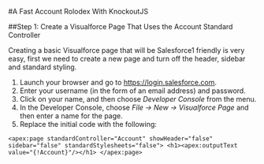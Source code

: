 #A Fast Account Rolodex With KnockoutJS

##Step 1: Create a Visualforce Page That Uses the Account Standard Controller

Creating a basic Visualforce page that will be Salesforce1 friendly is very easy, first we need to create a new page and turn off the header, sidebar and standard styling.

1. Launch your browser and go to https://login.salesforce.com.
2. Enter your username (in the form of an email address) and password.
3. Click on your name, and then choose *Developer Console* from the menu.
4. In the Developer Console, choose *File -> New -> Visualforce Page* and then enter a name for the page.
5. Replace the initial code with the following:

`<apex:page standardController="Account" showHeader="false" sidebar="false" standardStylesheets="false">
	<h1><apex:outputText value="{!Account}"/></h1>
</apex:page>`

